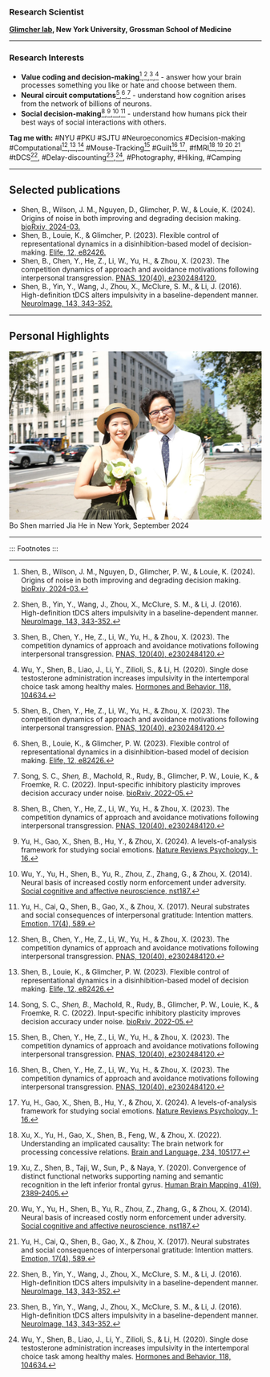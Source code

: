
### Research Scientist

__[Glimcher lab](https://www.neuroeconomicslab.org/), New York University, Grossman School of Medicine__

---
### Research Interests

- __Value coding and decision-making__[^first],[^second],[^third],[^fourth] - answer how your brain processes something you like or hate and choose between them.
- __Neural circuit computations__[^third],[^fifth],[^sixth] - understand how cognition arises from the network of billions of neurons.
- __Social decision-making__[^third],[^seventh],[^tenth],[^eleventh] - understand how humans pick their best ways of social interactions with others.

__Tag me with:__
 <span>#NYU</span> <span>#PKU</span> <span>#SJTU</span> <span>#Neuroeconomics</span> <span>#Decision-making</span> <span>#Computational</span>[^third],[^fifth],[^sixth] <span>#Mouse-Tracking</span>[^third]
<span>#Guilt</span>[^third],[^seventh], <span>#fMRI</span>[^eighth],[^ninth],[^tenth],[^eleventh], <span>#tDCS</span>[^second], <span>#Delay-discounting</span>[^second],[^fourth], <span>#Photography</span>, <span>#Hiking</span>, <span>#Camping</span>


[^first]: Shen, B., Wilson, J. M., Nguyen, D., Glimcher, P. W., & Louie, K. (2024). Origins of noise in both improving and degrading decision making. [bioRxiv, 2024-03.](https://doi.org/10.1101/2024.03.26.586597)

[^second]: Shen, B., Yin, Y., Wang, J., Zhou, X., McClure, S. M., & Li, J. (2016). High-definition tDCS alters impulsivity in a baseline-dependent manner. [NeuroImage, 143, 343-352.](https://doi.org/10.1016/j.neuroimage.2016.09.006)

[^third]: Shen, B., Chen, Y., He, Z., Li, W., Yu, H., & Zhou, X. (2023). The competition dynamics of approach and avoidance motivations following interpersonal transgression. [PNAS, 120(40), e2302484120.](https://doi.org/10.1073/pnas.2302484120)

[^fourth]: Wu, Y., Shen, B., Liao, J., Li, Y., Zilioli, S., & Li, H. (2020). Single dose testosterone administration increases impulsivity in the intertemporal choice task among healthy males. [Hormones and Behavior, 118, 104634.](https://doi.org/10.1016/j.yhbeh.2019.104634)

[^fifth]: Shen, B., Louie, K., & Glimcher, P. W. (2023). Flexible control of representational dynamics in a disinhibition-based model of decision making. [Elife, 12, e82426.](https://doi.org/10.7554/eLife.82426)

[^sixth]: Song, S. C.*, Shen, B.*, Machold, R., Rudy, B., Glimcher, P. W., Louie, K., & Froemke, R. C. (2022). Input-specific inhibitory plasticity improves decision accuracy under noise. [bioRxiv, 2022-05.](https://doi.org/10.1101/2022.05.24.493332)

[^seventh]: Yu, H., Gao, X., Shen, B., Hu, Y., & Zhou, X. (2024). A levels-of-analysis framework for studying social emotions. [Nature Reviews Psychology, 1-16.](https://doi.org/10.1038/s44159-024-00285-1)

[^eighth]: Xu, X., Yu, H., Gao, X., Shen, B., Feng, W., & Zhou, X. (2022). Understanding an implicated causality: The brain network for processing concessive relations. [Brain and Language, 234, 105177.](https://doi.org/10.1016/j.bandl.2022.105177)

[^ninth]: Xu, Z., Shen, B., Taji, W., Sun, P., & Naya, Y. (2020). Convergence of distinct functional networks supporting naming and semantic recognition in the left inferior frontal gyrus. [Human Brain Mapping, 41(9), 2389-2405.](https://doi.org/10.1002/hbm.24953)

[^tenth]: Wu, Y., Yu, H., Shen, B., Yu, R., Zhou, Z., Zhang, G., & Zhou, X. (2014). Neural basis of increased costly norm enforcement under adversity. [Social cognitive and affective neuroscience, nst187.](https://doi.org/10.1093/scan/nst187)

[^eleventh]: Yu, H., Cai, Q., Shen, B., Gao, X., & Zhou, X. (2017). Neural substrates and social consequences of interpersonal gratitude: Intention matters. [Emotion, 17(4), 589.](https://psycnet.apa.org/doi/10.1037/emo0000258)

[^twelfth]: Wu, Y., Wei, R., Ou, J., Shen, B., & Ye, Y. (2022). Estratetraenol increases preference for large sexual reward but not impulsivity among heterosexual males. [Hormones and Behavior, 146, 105266.](https://doi.org/10.1016/j.yhbeh.2022.105266)

---

## Selected publications
- Shen, B., Wilson, J. M., Nguyen, D., Glimcher, P. W., & Louie, K. (2024). Origins of noise in both improving and degrading decision making. [bioRxiv, 2024-03.](https://doi.org/10.1101/2024.03.26.586597)
- Shen, B., Louie, K., & Glimcher, P. (2023). Flexible control of representational dynamics in a disinhibition-based model of decision-making. [Elife, 12, e82426.](https://doi.org/10.7554/eLife.82426)
- Shen, B., Chen, Y., He, Z., Li, W., Yu, H., & Zhou, X. (2023). The competition dynamics of approach and avoidance motivations following interpersonal transgression. [PNAS, 120(40), e2302484120.](https://doi.org/10.1073/pnas.2302484120)
- Shen, B., Yin, Y., Wang, J., Zhou, X., McClure, S. M., & Li, J. (2016). High-definition tDCS alters impulsivity in a baseline-dependent manner. [NeuroImage, 143, 343-352.](https://doi.org/10.1016/j.neuroimage.2016.09.006)
  
---

## Personal Highlights

![photo](https://github.com/BoShenNeuro/BoShenNeuro.github.io/blob/main/WechatIMG49.jpg?raw=true)
Bo Shen married Jia He in New York, September 2024

---

::: Footnotes :::

